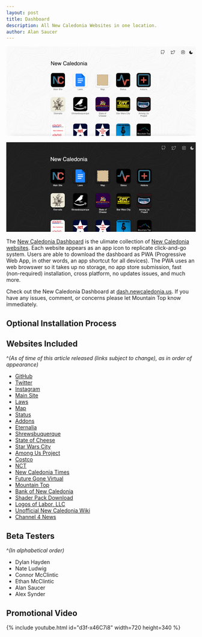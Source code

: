 ```yaml
---
layout: post
title: Dashboard
description: All New Caledonia Websites in one location.
author: Alan Saucer
---
```


<div class="light-only">
 
 <a href="https://dash.newcaledonia.us/" target="_blank"><img src="/images/2021/dash/dashboard.light.png" alt="website screenshot"></a>
  
</div>
 
<div class="dark-only">
 
 <a href="https://dash.newcaledonia.us/" target="_blank"><img src="/images/2021/dash/dashboard.dark.png" alt="website screenshot"></a>
  
</div>

The [New Caledonia Dashboard](https://dash.newcaledonia.us/) is the ulimate collection of [New Caledonia websites](#websites-included). Each website appears as an app icon to replicate click-and-go system. Users are able to download the dashboard as PWA (Progressive Web App, in other words, an app shortcut for all devices). The PWA uses an web browswer so it takes up no storage, no app store submission, fast (non-required) installation, cross platform, no updates issues, and much more.

Check out the New Caledonia Dashboard at [dash.newcaledonia.us](https://dash.newcaledonia.us/). If you have any issues, comment, or concerns please let Mountain Top know immediately.

## Optional Installation Process

## Websites Included 
^*(As of time of this article released (links subject to change), as in order of appearance)*

- [GitHub](https://github.com/NewCaledoniaDevTeam/)
- [Twitter](https://twitter.com/NewCalOfficial)
- [Instagram](https://www.instagram.com/new_caledonia_official/)
- [Main Site](https://sites.google.com/view/new-caledonia-official)
- [Laws](https://docs.google.com/document/d/1-KpRa0El13C30-Ja_eWoHg6q2QqbmYqCP-fwYFHNaqU/)
- [Map](https://map.newcaledonia.us/map/)
- [Status](https://newcaledonia.us/status/)
- [Addons](https://addon.newcaledonia.us/)
- [Eternalia](https://eternalia.ml/)
- [Shrewsbuquerque](https://shrewsbuquerque.ml/)
- [State of Cheese](https://stateofcheese.ml/)
- [Star Wars City](https://starwarscity.ml/)
- [Among Us Project](https://amongusproject.ml/)
- [Costco](https://sites.google.com/student.dodea.edu/new-caledonia-costco/home)
- [NCT](https://sites.google.com/view/nctcorp)
- [New Caledonia Times](https://sites.google.com/view/new-caledonia-times)
- [Future Gone Virtual](https://anchor.fm/nctimes)
- [Mountain Top](https://mountaintopofficial.ml/)
- [Bank of New Caledonia](https://mountaintopofficial.ml/bonc/)
- [Shader Pack Download](https://download.newcaledonia.us/)
- [Logos of Labor, LLC](https://logos.newcaledonia.us/lol/)
- [Unofficial New Caledonia Wiki](http://ncrestored.ml/wiki/)
- [Channel 4 News](https://www.youtube.com/channel/UCMvOGeh3OZDLG-FljVsGM2w)

## Beta Testers
^*(In alphabetical order)*

- Dylan Hayden
- Nate Ludwig
- Connor McClintic
- Ethan McClintic
- Alan Saucer
- Alex Synder

## Promotional Video

{% include youtube.html id="d3f-x46C7i8" width=720 height=340 %}
<br>
